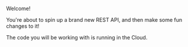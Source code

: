 Welcome!

You're about to spin up a brand new REST API, and then make some fun changes to it!

The code you will be working with is running in the Cloud.

